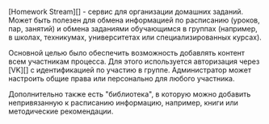 [Homework Stream][] - сервис для организации домашних заданий. Может быть полезен для обмена информацией по расписанию (уроков, пар, занятий) и обмена заданиями обучающимся в группах (например, в школах, техникумах, университетах или специализированных курсах).

Основной целью было обеспечить возможность добавлять контент всем участникам процесса. Для этого используется авторизация через [VK][] с идентификацией по участию в группе. Администратор может настроить общие права или персонально для любого участника.

Дополнительно также есть "библиотека", в которую можно добавить непривязанную к расписанию информацию, например, книги или методические рекомендации.
